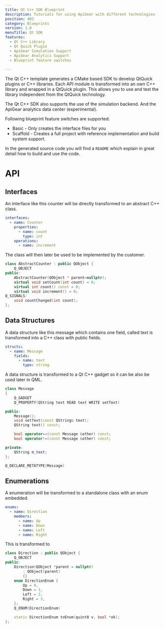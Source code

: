 ```yaml
---
title: Qt C++ SDK Blueprint
description: Tutorials for using ApiGear with different technologies
position: 402
category: Blueprints
version: 1.0
menuTitle: Qt SDK
features:
  - Qt C++ Library
  - Qt Quick Plugin
  - ApiGear Simulation Support
  - ApiGear Analytics Support
  - Blueprint feature switches
 
---
```


The Qt C++ template generates a CMake based SDK to develop QtQuick plugins or C++ libraries. Each API module is transformed into an own C++ library and wrapped in a QtQuick plugin. This allows you to use and test the library independent from the QtQuick technology.

The Qt C++ SDK also supports the use of the simulation backend. And the ApiGear analytics data center (experimental).

Following blueprint feature switches are supported:

* Basic - Only creates the interface files for you
* Scaffold - Creates a full project with reference implementation and build system support.

In the generated source code you will find a `README` which explain in great detail how to build and use the code.

# API

## Interfaces

An interface like this counter will be directly transformed to an abstract C++ class.

```yaml
interfaces:
  - name: Counter
    properties:
      - name: count
        type: int
    operations:
      - name: increment
```

The class will then later be used to be implemented by the customer.

```cpp
class AbstractCounter : public QObject {
    Q_OBJECT
public:
    AbstractCounter(QObject * parent=nullptr);
    virtual void setCount(int count) = 0;
    virtual int count() const = 0;
    virtual void increment() = 0;
Q_SIGNALS:
    void countChanged(int count);
};
```

## Data Structures

A data structure like this message which contains one field, called text is transformed into a C++ class with public fields.

```yaml
structs:
  - name: Message
    fields:
      - name: text
        type: string
```

A data structure is transformed to a Qt C++ gadget so it can be also be used later in QML.


```cpp
class Message
{
    Q_GADGET
    Q_PROPERTY(QString text READ text WRITE setText)

public:
    Message();
    void setText(const QString& text);
    QString text() const;

    bool operator==(const Message &other) const;
    bool operator!=(const Message &other) const;

private:
    QString m_text;
};

Q_DECLARE_METATYPE(Message)
```

## Enumerations

A enumeration will be transformed to a standalone class with an enum embedded.

```yaml
enums:
  - name: Direction
    members:
      - name: Up
      - name: Down
      - name: Left
      - name: Right
```

This is transformed to

```cpp
class Direction : public QObject {
    Q_OBJECT
public:
    Direction(QObject *parent = nullptr)
        : QObject(parent)
        {}
    enum DirectionEnum {
        Up = 0,
        Down = 1,
        Left = 2,
        Right = 3,
    };
    Q_ENUM(DirectionEnum)

    static DirectionEnum toEnum(quint8 v, bool *ok);
};
```

